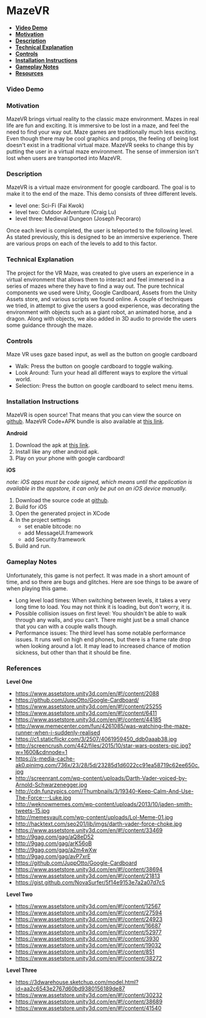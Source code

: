 # MazeVR

- **[Video Demo](#video-demo)**
- **[Motivation](#motivation)**
- **[Description](#description)**
- **[Technical Explanation](#technical-explanation)**
- **[Controls](#controls)**
- **[Installation Instructions](#installation-instructions)**
- **[Gameplay Notes](#gameplay-notes)**
- **[Resources](#resources)**

### Video Demo

### Motivation

MazeVR brings virtual reality to the classic maze environment. Mazes in real life are fun and exciting. It is immersive to be lost in a maze, and feel the need to find your way out. Maze games are traditionally much less exciting. Even though there may be cool graphics and props, the feeling of being lost doesn't exist in a traditional virtual maze. MazeVR seeks to change this by putting the user in a virtual maze environment. The sense of immersion isn't lost when users are transported into MazeVR.

### Description

MazeVR is a virtual maze environment for google cardboard. The goal is to make it to the end of the maze. This demo consists of three different levels.

 - level one: Sci-Fi (Fai Kwok)
 - level two: Outdoor Adventure (Craig Lu)
 - level three: Medieval Dungeon (Joseph Pecoraro)
 
Once each level is completed, the user is teleported to the following level. As stated previously, this is designed to be an immersive experience. There are various props on each of the levels to add to this factor.

### Technical Explanation

The project for the VR Maze, was created to give users an experience in a virtual environment that allows them to interact and feel immersed in a series of mazes where they have to find a way out. The pure technical components we used were Unity, Google Cardboard, Assets from the Unity Assets store, and various scripts we found online. A couple of techniques we tried, in attempt to give the users a good experience, was decorating the environment with objects such as a giant robot, an animated horse, and a dragon. Along with objects, we also added in 3D audio to provide the users some guidance through the maze.


### Controls

Maze VR uses gaze based input, as well as the button on google cardboard

- Walk: Press the button on google cardboard to toggle walking.
- Look Around: Turn your head all different ways to explore the virtual world.
- Selection: Press the button on google cardboard to select menu items.

### Installation Instructions

MazeVR is open source! That means that you can view the source on [github](https://github.com/jpecoraro342/VR-Maze). MazeVR Code+APK bundle is also available at [this link](https://onedrive.live.com/redir?resid=D449DAF21E6536F7%2158536&authkey=%21ADBvta888rfW-a4&ithint=file%2Crar).

**Android**

1. Download the apk at [this link](VR-Maze.apk).
2. Install like any other android apk.
3. Play on your phone with google cardboard!

**iOS**

*note: iOS apps must be code signed, which means until the application is available in the appstore, it can only be put on an iOS device manually.*

1. Download the source code at [github](https://github.com/jpecoraro342/VR-Maze).
2. Build for iOS
3. Open the generated project in XCode
4. In the project settings
    - set enable bitcode: no
    - add MessageUI.framework
    - add Security.framework
5. Build and run.

### Gameplay Notes

Unfortunately, this game is not perfect. It was made in a short amount of time, and so there are bugs and glitches. Here are soe things to be aware of when playing this game.

- Long level load times: When switching between levels, it takes a very long time to load. You may not think it is loading, but don't worry, it is.
- Possible collision issues on first level: You shouldn't be able to walk through any walls, and you can't. There might just be a small chance that you can with a couple walls though.
- Performance issues: The third level has some notable performance issues. It runs well on high end phones, but there is a frame rate drop when looking around a lot. It may lead to increased chance of motion sickness, but other than that it should be fine. 

### References

**Level One**

- https://www.assetstore.unity3d.com/en/#!/content/2088
- https://github.com/JuppOtto/Google-Cardboard/
- https://www.assetstore.unity3d.com/en/#!/content/25255
- https://www.assetstore.unity3d.com/en/#!/content/6411
- https://www.assetstore.unity3d.com/en/#!/content/44185
- http://www.memecenter.com/fun/4261085/was-watching-the-maze-runner-when-i-suddenly-realised
- https://c1.staticflickr.com/3/2507/4061959450_ddb0aaab38.jpg
- http://screencrush.com/442/files/2015/10/star-wars-posters-pic.jpg?w=1600&cdnnode=1
- https://s-media-cache-ak0.pinimg.com/736x/23/28/5d/23285d1d6022cc91ea58719c62ee650c.jpg
- http://screenrant.com/wp-content/uploads/Darth-Vader-voiced-by-Arnold-Schwarzenegger.jpg
- http://cdn.funzypics.com//Thumbnails/3/19340-Keep-Calm-And-Use-The-Force---Luke.jpg
- http://weknowmemes.com/wp-content/uploads/2013/10/jaden-smith-tweets-15.jpg
- http://memesvault.com/wp-content/uploads/Lol-Meme-01.jpg
- http://hacktext.com/seo201/lib/imgs/darth-vader-force-choke.jpg
- https://www.assetstore.unity3d.com/en/#!/content/33469
- http://9gag.com/gag/aQ8eD52
- http://9gag.com/gag/arK56oB
- http://9gag.com/gag/a2m4wXw
- http://9gag.com/gag/avP7xrE
- https://github.com/JuppOtto/Google-Cardboard
- https://www.assetstore.unity3d.com/en/#!/content/38694
- https://www.assetstore.unity3d.com/en/#!/content/21813
- https://gist.github.com/NovaSurfer/5f14e9153e7a2a07d7c5

**Level Two**

- https://www.assetstore.unity3d.com/en/#!/content/12567
- https://www.assetstore.unity3d.com/en/#!/content/27594
- https://www.assetstore.unity3d.com/en/#!/content/24923
- https://www.assetstore.unity3d.com/en/#!/content/16687
- https://www.assetstore.unity3d.com/en/#!/content/52977
- https://www.assetstore.unity3d.com/en/#!/content/3930
- https://www.assetstore.unity3d.com/en/#!/content/19032
- https://www.assetstore.unity3d.com/en/#!/content/851
- https://www.assetstore.unity3d.com/en/#!/content/38272

**Level Three**

- https://3dwarehouse.sketchup.com/model.html?id=aa2c6543e2767d60bd9380156189de87
- https://www.assetstore.unity3d.com/en/#!/content/30232
- https://www.assetstore.unity3d.com/en/#!/content/38689
- https://www.assetstore.unity3d.com/en/#!/content/41540